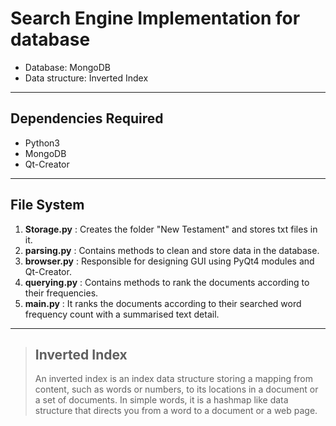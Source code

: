 # Search Engine Implementation for database
* Database: MongoDB
* Data structure: Inverted Index
-------------------------------------------
## Dependencies Required
* Python3
* MongoDB
* Qt-Creator 
--------------------------------------------
## File System
1. **Storage.py** : Creates the folder "New Testament" and stores txt files in it.
2. **parsing.py** : Contains methods to clean and store data in the database.
3. **browser.py** : Responsible for designing GUI using PyQt4 modules and Qt-Creator.
4. **querying.py** : Contains methods to rank the documents according to their frequencies.
5. **main.py** : It ranks the documents according to their searched word frequency count with a summarised text detail.
-----------------------------------------------
> ## Inverted Index
> An inverted index is an index data structure storing a mapping from content, such as words or numbers, to its locations in a document or a set of documents. In simple words, it is a hashmap like  data structure that directs you from a word to a document or a web page.